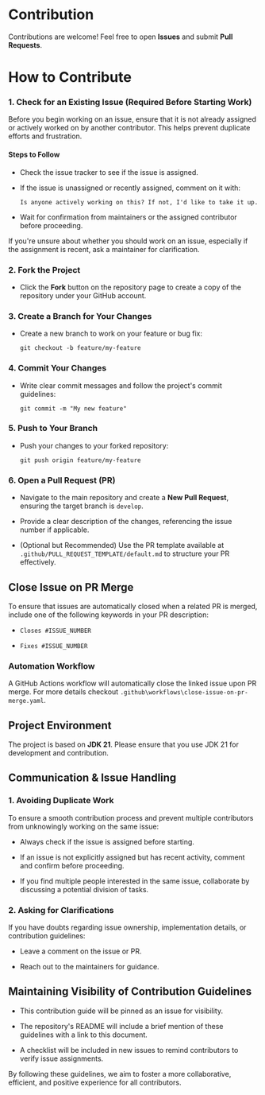 # Contribution

Contributions are welcome! Feel free to open **Issues** and submit **Pull Requests**.

# How to Contribute

### 1\. Check for an Existing Issue (Required Before Starting Work)

Before you begin working on an issue, ensure that it is not already assigned or actively worked on by another
contributor. This helps prevent duplicate efforts and frustration.

#### Steps to Follow

- Check the issue tracker to see if the issue is assigned.

- If the issue is unassigned or recently assigned, comment on it with:

    ```
    Is anyone actively working on this? If not, I'd like to take it up.
    ```

- Wait for confirmation from maintainers or the assigned contributor before proceeding.

If you're unsure about whether you should work on an issue, especially if the assignment is recent, ask a maintainer for
clarification.

### 2\. Fork the Project

- Click the **Fork** button on the repository page to create a copy of the repository under your GitHub account.

### 3\. Create a Branch for Your Changes

- Create a new branch to work on your feature or bug fix:

    ```
    git checkout -b feature/my-feature
    ```

### 4\. Commit Your Changes

- Write clear commit messages and follow the project's commit guidelines:

    ```
    git commit -m "My new feature"
    ```

### 5\. Push to Your Branch

- Push your changes to your forked repository:

    ```
    git push origin feature/my-feature
    ```

### 6\. Open a Pull Request (PR)

- Navigate to the main repository and create a **New Pull Request**, ensuring the target branch is `develop`.

- Provide a clear description of the changes, referencing the issue number if applicable.

- (Optional but Recommended) Use the PR template available at `.github/PULL_REQUEST_TEMPLATE/default.md` to structure
  your PR effectively.

Close Issue on PR Merge
-----------------------

To ensure that issues are automatically closed when a related PR is merged, include one of the following keywords in
your PR description:

- `Closes #ISSUE_NUMBER`

- `Fixes #ISSUE_NUMBER`

### Automation Workflow

A GitHub Actions workflow will automatically close the linked issue upon PR merge. For more details checkout
`.github\workflows\close-issue-on-pr-merge.yaml`.

Project Environment
-------------------

The project is based on **JDK 21**. Please ensure that you use JDK 21 for development and contribution.

Communication & Issue Handling
------------------------------

### 1\. Avoiding Duplicate Work

To ensure a smooth contribution process and prevent multiple contributors from unknowingly working on the same issue:

- Always check if the issue is assigned before starting.

- If an issue is not explicitly assigned but has recent activity, comment and confirm before proceeding.

- If you find multiple people interested in the same issue, collaborate by discussing a potential division of tasks.

### 2\. Asking for Clarifications

If you have doubts regarding issue ownership, implementation details, or contribution guidelines:

- Leave a comment on the issue or PR.

- Reach out to the maintainers for guidance.

Maintaining Visibility of Contribution Guidelines
-------------------------------------------------

- This contribution guide will be pinned as an issue for visibility.

- The repository's README will include a brief mention of these guidelines with a link to this document.

- A checklist will be included in new issues to remind contributors to verify issue assignments.

By following these guidelines, we aim to foster a more collaborative, efficient, and positive experience for all
contributors.